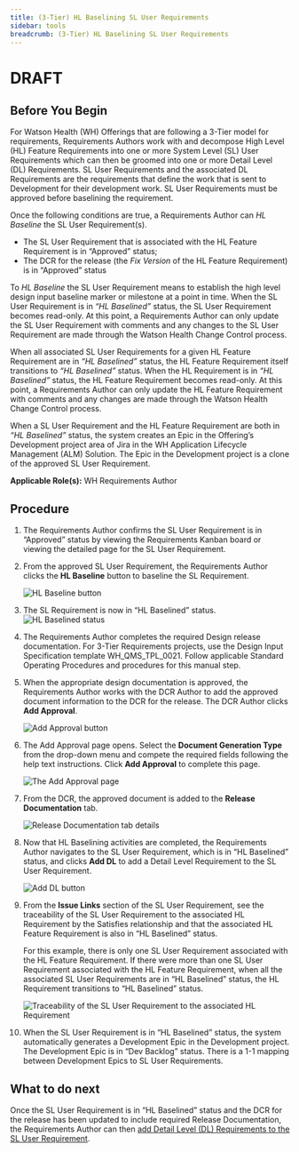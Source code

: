 ```yaml
---
title: (3-Tier) HL Baselining SL User Requirements
sidebar: tools
breadcrumb: (3-Tier) HL Baselining SL User Requirements
---
```


# DRAFT

## Before You Begin
For Watson Health (WH) Offerings that are following a 3-Tier model for requirements, Requirements Authors work with and decompose High Level (HL) Feature Requirements into one or more System Level (SL) User Requirements which can then be groomed into one or more Detail Level (DL) Requirements. SL User Requirements and the associated DL Requirements are the requirements that define the work that is sent to Development for their development work. SL User Requirements must be approved before baselining the requirement.

Once the following conditions are true, a Requirements Author can _HL Baseline_ the SL User Requirement(s).
- The SL User Requirement that is associated with the HL Feature Requirement is in “Approved” status;
- The DCR for the release (the _Fix Version_ of the HL Feature Requirement) is in “Approved” status

To _HL Baseline_ the SL User Requirement means to establish the high level design input baseline marker or milestone at a point in time. When the SL User Requirement is in _“HL Baselined”_ status, the SL User Requirement becomes read-only. At this point, a Requirements Author can only update the SL User Requirement with comments and any changes to the SL User Requirement are made through the Watson Health Change Control process.

When all associated SL User Requirements for a given HL Feature Requirement are in _“HL Baselined”_ status, the HL Feature Requirement itself transitions to _“HL Baselined”_ status. When the HL Requirement is in _“HL Baselined”_ status, the HL Feature Requirement becomes read-only. At this point, a Requirements Author can only update the HL Feature Requirement with comments and any changes are made through the Watson Health Change Control process.

When a SL User Requirement and the HL Feature Requirement are both in _“HL Baselined”_ status, the system creates an Epic in the Offering’s Development project area of Jira in the WH Application Lifecycle Management (ALM) Solution. The Epic in the Development project is a clone of the approved SL User Requirement. 

**Applicable Role(s):**  WH Requirements Author

## Procedure

1. The Requirements Author confirms the SL User Requirement is in “Approved” status by viewing the Requirements Kanban board or viewing the detailed page for the SL User Requirement.
1. From the approved SL User Requirement, the Requirements Author clicks the **HL Baseline** button to baseline the SL Requirement.

   ![HL Baseline button](https://pages.github.ibm.com/watson-health-playbook/resources/images/tools/jira/jira_3t_hl_baseline_sl_hlbaseline_btn.png "HL Baseline button")<br>
1. The SL Requirement is now in “HL Baselined” status.
<br>![HL Baselined status](https://pages.github.ibm.com/watson-health-playbook/resources/images/tools/jira/jira_3t_hl_baseline_sl_hlbaselined_status.png "HL Baselined status")<br>
1. The Requirements Author completes the required Design release documentation.  For 3-Tier Requirements projects, use the Design Input Specification template WH_QMS_TPL_0021.  Follow applicable Standard Operating Procedures and procedures for this manual step.
1. When the appropriate design documentation is approved, the Requirements Author works with the DCR Author to add the approved document information to the DCR for the release. The DCR Author clicks **Add Approval**.

   ![Add Approval button](https://pages.github.ibm.com/watson-health-playbook/resources/images/tools/jira/jira_3t_hl_baseline_sl_add_appv_btn.png "Add Approval button")

1. The Add Approval page opens.  Select the **Document Generation Type** from the drop-down menu and compete the required fields following the help text instructions.  Click **Add Approval** to complete this page.

   ![The Add Approval page](https://pages.github.ibm.com/watson-health-playbook/resources/images/tools/jira/jira_3t_hl_baseline_sl_add_appv_pg.png "The Add Approval page")

1. From the DCR, the approved document is added to the **Release Documentation** tab.

   ![Release Documentation tab details](https://pages.github.ibm.com/watson-health-playbook/resources/images/tools/jira/jira_3t_hl_baseline_sl_doc_tab.png "Release Documentation tab details")
1. Now that HL Baselining activities are completed, the Requirements Author navigates to the SL User Requirement, which is in “HL Baselined” status, and clicks **Add DL** to add a Detail Level Requirement to the SL User Requirement.

   ![Add DL button](https://pages.github.ibm.com/watson-health-playbook/resources/images/tools/jira/jira_3t_hl_baseline_sl_add_dl_btn.png "Add DL button")
1. From the **Issue Links** section of the SL User Requirement, see the traceability of the SL User Requirement to the associated HL Requirement by the Satisfies relationship and that the associated HL Feature Requirement is also in “HL Baselined” status.


   For this example, there is only one SL User Requirement associated with the HL Feature Requirement. If there were more than one SL User Requirement associated with the HL Feature Requirement, when all the associated SL User Requirements are in “HL Baselined” status, the HL Requirement transitions to “HL Baselined” status.

   ![Traceability of the SL User Requirement to the associated HL Requirement](https://pages.github.ibm.com/watson-health-playbook/resources/images/tools/jira/jira_3t_hl_baseline_sl_satisfies_relation.png "Traceability of the SL User Requirement to the associated HL Requirement")
1. When the SL User Requirement is in “HL Baselined” status, the system automatically generates a Development Epic in the Development project. The Development Epic is in “Dev Backlog” status. There is a 1-1 mapping between Development Epics to SL User Requirements.

## What to do next
Once the SL User Requirement is in “HL Baselined” status and the DCR for the release has been updated to include required Release Documentation, the Requirements Author can then [add Detail Level (DL) Requirements to the SL User Requirement](../jira_3tier_decomposing_sl_to_dl/).
